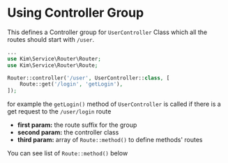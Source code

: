 # Using Controller Group

This defines a Controller group for `UserController` Class which all the routes should start with `/user`.
```php
...
use Kim\Service\Router\Router;
use Kim\Service\Router\Route;

Router::controller('/user', UserController::class, [
    Route::get('/login', 'getLogin'),
]);
```
for example the `getLogin()` method of `UserController` is called if there is a get request to the `/user/login` route

- **first param:** the route suffix for the group
- **second param:** the controller class
- **third param:** array of `Route::method()` to define methods' routes

You can see list of `Route::method()` below
